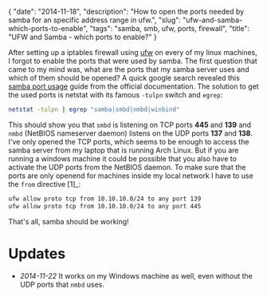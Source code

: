 {
    "date": "2014-11-18",
    "description": "How to open the ports needed by samba for an specific address range in ufw.",
    "slug": "ufw-and-samba-which-ports-to-enable",
    "tags": "samba, smb, ufw, ports, firewall",
    "title": "UFW and Samba - which ports to enable?"
}

After setting up a iptables firewall using
[ufw](https://wiki.archlinux.org/index.php/Uncomplicated_Firewall) on
every of my linux machines, I forgot to enable the ports that were used
by samba. The first question that came to my mind was, what are the
ports that my samba server uses and which of them should be opened? A
quick google search revealed this [samba port
usage](https://wiki.samba.org/index.php/Samba_port_usage) guide from the
official documentation. The solution to get the used ports is netstat
with its famous `-tulpn` switch and `egrep`:

```bash
netstat -tulpn | egrep "samba|smbd|nmbd|winbind"
```

This should show you that `smbd` is listening on TCP ports **445** and
**139** and `nmbd` (NetBIOS nameserver daemon) listens on the UDP ports
**137** and **138**. I've only opened the TCP ports, which seems to be
enough to access the samba server from my laptop that is running Arch
Linux. <span
class="strike">But if you are running a windows machine it could be possible that you also have to activate the UDP ports from the NetBIOS daemon</span>.
To make sure that the ports are only openend for machines inside my
local network I have to use the `from` directive \[1\]\_:

```bash
ufw allow proto tcp from 10.10.10.0/24 to any port 139
ufw allow proto tcp from 10.10.10.0/24 to any port 445
```

That's all, samba should be working!

Updates
=======

-   *2014-11-22* It works on my Windows machine as well, even without
    the UDP ports that `nmbd` uses.

